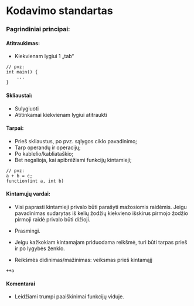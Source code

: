 # Kodavimo standartas
### Pagrindiniai principai:
#### Atitraukimas: 
* Kiekvienam lygiui 1 „tab“
```
// pvz:
int main() { 
    ... 
} 
```

#### Skliaustai: 
* Sulygiuoti
* Atitinkamai kiekvienam lygiui atitraukti 

#### Tarpai: 
* Prieš skliaustus, po pvz. sąlygos ciklo pavadinimo; 
* Tarp operandų ir operacijų;
* Po kablelio/kabliataškio;
* Bet negalioja, kai apibrėžiami funkcijų kintamieji; 

```
// pvz:
a + b = c;
function(int a, int b) 

```

#### Kintamųjų vardai: 
* Visi paprasti kintamieji privalo būti parašyti mažosiomis raidėmis. Jeigu pavadinimas sudarytas iš kelių žodžių kiekvieno išskirus pirmojo žodžio pirmoji raidė privalo būti dižioji.
* Prasmingi.
* Jeigu kažkokiam kintamajam priduodama reikšmė, turi būti tarpas prieš ir po lygybės ženklo.

* Reikšmės didinimas/mažinimas: veiksmas prieš kintamąjį 
```
++a 
```

#### Komentarai
* Leidžiami trumpi paaiškinimai funkcijų viduje.